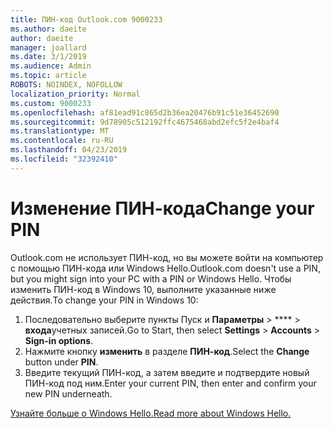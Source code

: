 ```yaml
---
title: ПИН-код Outlook.com 9000233
ms.author: daeite
author: daeite
manager: joallard
ms.date: 3/1/2019
ms.audience: Admin
ms.topic: article
ROBOTS: NOINDEX, NOFOLLOW
localization_priority: Normal
ms.custom: 9000233
ms.openlocfilehash: af81ead91c865d2b36ea20476b91c51e36452690
ms.sourcegitcommit: 9d78905c512192ffc4675468abd2efc5f2e4baf4
ms.translationtype: MT
ms.contentlocale: ru-RU
ms.lasthandoff: 04/23/2019
ms.locfileid: "32392410"
---
```

# <a name="change-your-pin"></a><span data-ttu-id="41f23-102">Изменение ПИН-кода</span><span class="sxs-lookup"><span data-stu-id="41f23-102">Change your PIN</span></span>

<span data-ttu-id="41f23-103">Outlook.com не использует ПИН-код, но вы можете войти на компьютер с помощью ПИН-кода или Windows Hello.</span><span class="sxs-lookup"><span data-stu-id="41f23-103">Outlook.com doesn't use a PIN, but you might sign into your PC with a PIN or Windows Hello.</span></span> <span data-ttu-id="41f23-104">Чтобы изменить ПИН-код в Windows 10, выполните указанные ниже действия.</span><span class="sxs-lookup"><span data-stu-id="41f23-104">To change your PIN in Windows 10:</span></span>

1. <span data-ttu-id="41f23-105">Последовательно выберите пункты Пуск и **Параметры** > \*\*\*\* > **входа**учетных записей.</span><span class="sxs-lookup"><span data-stu-id="41f23-105">Go to Start, then select **Settings** > **Accounts** > **Sign-in options**.</span></span>
2. <span data-ttu-id="41f23-106">Нажмите кнопку **изменить** в разделе **ПИН-код**.</span><span class="sxs-lookup"><span data-stu-id="41f23-106">Select the **Change** button under **PIN**.</span></span>
3. <span data-ttu-id="41f23-107">Введите текущий ПИН-код, а затем введите и подтвердите новый ПИН-код под ним.</span><span class="sxs-lookup"><span data-stu-id="41f23-107">Enter your current PIN, then enter and confirm your new PIN underneath.</span></span>

[<span data-ttu-id="41f23-108">Узнайте больше о Windows Hello.</span><span class="sxs-lookup"><span data-stu-id="41f23-108">Read more about Windows Hello.</span></span>](https://support.microsoft.com/help/17215/)